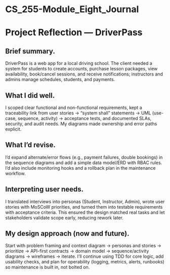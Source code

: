 # CS_255-Module_Eight_Journal

# Project Reflection — DriverPass

## Brief summary.
DriverPass is a web app for a local driving school. The client needed a system for students to create accounts, purchase lesson packages, view availability, book/cancel sessions, and receive notifications; instructors and admins manage schedules, students, and payments.

## What I did well.
I scoped clear functional and non-functional requirements, kept a traceability link from user stories → “system shall” statements → UML (use-case, sequence, activity) → acceptance tests, and documented SLAs, security, and audit needs. My diagrams made ownership and error paths explicit.

## What I’d revise.
I’d expand alternate/error flows (e.g., payment failures, double bookings) in the sequence diagrams and add a simple data model/ERD with RBAC rules. I’d also include monitoring hooks and a rollback plan in the maintenance workflow.

## Interpreting user needs.
I translated interviews into personas (Student, Instructor, Admin), wrote user stories with MoSCoW priorities, and turned them into testable requirements with acceptance criteria. This ensured the design matched real tasks and let stakeholders validate scope early, reducing rework later.

## My design approach (now and future).
Start with problem framing and context diagram → personas and stories → prioritize → API-first contracts → domain model → sequence/activity diagrams → wireframes → iterate. I’ll continue using TDD for core logic, add usability checks, and plan for operability (logging, metrics, alerts, runbooks) so maintenance is built in, not bolted on.